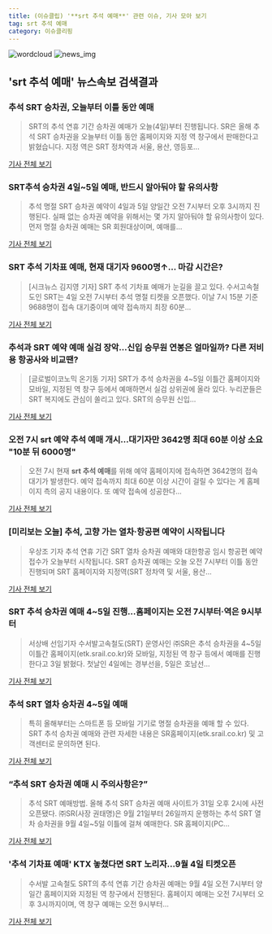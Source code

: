 ```yaml
---
title: (이슈클립) '**srt 추석 예매**' 관련 이슈, 기사 모아 보기
tag: srt 추석 예매
category: 이슈클리핑
---
```

![wordcloud](https://s3.ap-northeast-2.amazonaws.com/lyrics101-wordcloud/2018-09-04-1536015076.png)
![news_img](https://user-images.githubusercontent.com/42597476/44507050-1206f400-a6e4-11e8-8d98-7ffbfebb353f.png)
## **'**srt 추석 예매**'** 뉴스속보 검색결과
### 추석 SRT 승차권, 오늘부터 이틀 동안 예매

>SRT의 추석 연휴 기간 승차권 예매가 오늘(4일)부터 진행됩니다. SR은 올해 추석 SRT 승차권을 오늘부터 이틀 동안 홈페이지와 지정 역 창구에서 판매한다고 밝혔습니다. 지정 역은 SRT 정차역과 서울, 용산, 영등포...

<a href="http://www.ytn.co.kr/_ln/0102_201809040005014006" target="_blank">기사 전체 보기</a>

### SRT추석 승차권 4일~5일 예매, 반드시 알아둬야 할 유의사항

>추석 명절 SRT 승차권 예약이 4일과 5일 양일간 오전 7시부터 오후 3시까지 진행된다. 실패 없는 승차권 예약을 위해서는 몇 가지 알아둬야 할 유의사항이 있다. 먼저 명절 승차권 예매는 SR 회원대상이며, 예매를...

<a href="http://news20.busan.com/controller/newsController.jsp?newsId=20180904000009" target="_blank">기사 전체 보기</a>

### SRT 추석 기차표 예매, 현재 대기자 9600명↑… 마감 시간은?

>[시크뉴스 김지영 기자] SRT 추석 기차표 예매가 눈길을 끌고 있다. 수서고속철도인 SRT는 4일 오전 7시부터 추석 명절 티켓을 오픈했다. 이날 7시 15분 기준 9688명이 접속 대기중이며 예약 접속까지 최장 60분...

<a href="http://chicnews.mk.co.kr/article.php?aid=1536012874209824018" target="_blank">기사 전체 보기</a>

### 추석과 SRT 예약 예매 실검 장악...신입 승무원 연봉은 얼마일까? 다른 저비용 항공사와 비교땐?

>[글로벌이코노믹 온기동 기자] SRT가 추석 승차권을 4~5일 이틀간 홈페이지와 모바일, 지정된 역 창구 등에서 예매하면서 실검 상위권에 올라 있다. 누리꾼들은 SRT 복지에도 관심이 쏠리고 있다. SRT의 승무원 신입...

<a href="http://www.g-enews.com/ko-kr/news/article/news_all/2018090407024726224e4869c120_1/article.html" target="_blank">기사 전체 보기</a>

### 오전 7시 srt 예약 추석 예매 개시...대기자만 3642명 최대 60분 이상 소요 "10분 뒤 6000명"

>오전 7시 현재 **srt 추석 예매**를 위해 예약 홈페이지에 접속하면 3642명의 접속 대기가 발생한다. 예약 접속까지 최대 60분 이상 시간이 걸릴 수 있다는 게 홈페이지 측의 공지 내용이다. 또 예약 접속에 성공한다...

<a href="http://www.kookje.co.kr/news2011/asp/newsbody.asp?code=0300&key=20180904.99099001082" target="_blank">기사 전체 보기</a>

### [미리보는 오늘] 추석, 고향 가는 열차·항공편 예약이 시작됩니다

>우상조 기자 추석 연휴 기간 SRT 열차 승차권 예매와 대한항공 임시 항공편 예약 접수가 오늘부터 시작됩니다. SRT 승차권 예매는 오늘 오전 7시부터 이틀 동안 진행되며 SRT 홈페이지와 지정역(SRT 정차역 및 서울, 용산...

<a href="http://news.joins.com/article/olink/22531373" target="_blank">기사 전체 보기</a>

### SRT 추석 승차권 예매 4~5일 진행…홈페이지는 오전 7시부터·역은 9시부터

>서상배 선임기자 수서발고속철도(SRT) 운영사인 ㈜SR은 추석 승차권을 4~5일 이틀간 홈페이지(etk.srail.co.kr)와 모바일, 지정된 역 창구 등에서 예매를 진행한다고 3일 밝혔다. 첫날인 4일에는 경부선을, 5일은 호남선...

<a href="http://www.segye.com/content/html/2018/09/03/20180903006302.html?OutUrl=naver" target="_blank">기사 전체 보기</a>

### 추석 SRT 열차 승차권 4~5일 예매

>특히 올해부터는 스마트폰 등 모바일 기기로 명절 승차권을 예매 할 수 있다. SRT 추석 승차권 예매와 관련 자세한 내용은 SR홈페이지(etk.srail.co.kr) 및 고객센터로 문의하면 된다.

<a href="http://www.cctoday.co.kr/?mod=news&act=articleView&idxno=1159475" target="_blank">기사 전체 보기</a>

### “추석 SRT 승차권 예매 시 주의사항은?”

>추석 SRT 예매방법. 올해 추석 SRT 승차권 예매 사이트가 31일 오후 2시에 사전 오픈됐다. ㈜SR(사장 권태명)은 9월 21일부터 26일까지 운행하는 추석 SRT 열차 승차권을 9월 4일~5일 이틀에 걸쳐 예매한다. SR 홈페이지(PC...

<a href="http://www.newsway.co.kr/news/view?tp=1&ud=2018083118241225777" target="_blank">기사 전체 보기</a>

### '추석 기차표 예매' KTX 놓쳤다면 SRT 노리자…9월 4일 티켓오픈

>수서발 고속철도 SRT의 추석 연휴 기간 승차권 예매는 9월 4일 오전 7시부터 양일간 홈페이지와 지정된 역 창구에서 진행된다. 홈페이지 예매는 오전 7시부터 오후 3시까지이며, 역 창구 예매는 오전 9시부터...

<a href="http://www.slist.kr/news/articleView.html?idxno=43897" target="_blank">기사 전체 보기</a>


